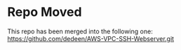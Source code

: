 # Repo Moved
This repo has been merged into the following one: https://github.com/dedeen/AWS-VPC-SSH-Webserver.git
